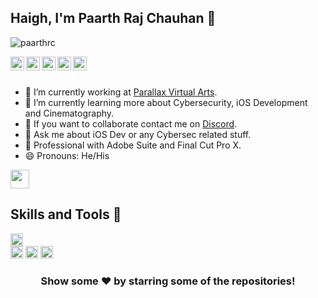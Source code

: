 ## Haigh, I'm Paarth Raj Chauhan 👋

<p align="left"> <img src="https://komarev.com/ghpvc/?username=paarthrc&label=Views&color=blue&style=plastic" alt="paarthrc" /> </p>

<a href="https://twitter.com/profici0us">
  <img align="left" alt="Pawan's Twitter" width="22px" src="https://cdn.jsdelivr.net/npm/simple-icons@v3/icons/twitter.svg" />
</a>
<a href="https://linkedin.com/in/paarth-raj-chauhan-5b389b1b7">
  <img align="left" alt="PRC's Linkedin" width="22px" src="https://cdn.jsdelivr.net/npm/simple-icons@v3/icons/linkedin.svg" />
</a>
<a href="https://github.com/paarthrc">
  <img align="left" alt="Paarth's Github" width="22px" src="https://cdn.jsdelivr.net/npm/simple-icons@v3/icons/github.svg" />
</a>
<a href="https://t.me/profici0us">
  <img align="left" alt="Parth's Telegram" width="22px" src="https://cdn.jsdelivr.net/npm/simple-icons@v3/icons/telegram.svg" />
</a>
<a href="https://instagram.com/pr0fici0us/">
  <img align="left" alt="PRC's Instagram" width="22px" src="https://cdn.jsdelivr.net/npm/simple-icons@v3/icons/instagram.svg" />
</a>
<br/>
<br/>



- 🔭 I’m currently working at [Parallax Virtual Arts](https://pvaindia.com/).
- 🌱 I’m currently learning more about Cybersecurity, iOS Development and Cinematography.
- 👯 If you want to collaborate contact me on [Discord](nefari0us#1651).
- 💬 Ask me about iOS Dev or any Cybersec related stuff.
- 🎥 Professional with Adobe Suite and Final Cut Pro X.
- 😄 Pronouns: He/His 

<code><img height="30" src="https://img.shields.io/badge/discord-%237289DA.svg?&style=for-the-badge&logo=discord&logoColor=white"></code>

  
## Skills and Tools 🔰

<code><img height="20" src="https://img.shields.io/badge/Flutter%20-%2302569B.svg?&style=for-the-badge&logo=Flutter&logoColor=white"></code>  
<code><img height="20" src="https://img.shields.io/badge/swift-%23FA7343.svg?&style=for-the-badge&logo=swift&logoColor=white"></code>
<code><img height="20" src="https://img.shields.io/badge/adobe%20-%23FF0000.svg?&style=for-the-badge&logo=adobe&logoColor=white"></code> 
<code><img height="20" src="https://img.shields.io/badge/kali-linux-blue/?style=for-the-badge&logo=appveyor"></code>



<div align="center">

### Show some ❤️ by starring some of the repositories!

</div>

